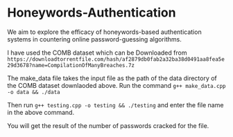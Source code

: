# Honeywords-Authentication
 We aim to explore the efficacy of honeywords-based authentication systems in countering online password-guessing algorithms.

 I have used the COMB dataset which can be Downloaded from `https://downloadtorrentfile.com/hash/af2879db0fab2a32ba38d0491aa8fea5e29d3678?name=CompilationOfManyBreaches.7z`

 The make_data file takes the input file as the path of the data directory of the COMB dataset downlaoded above.
  Run the command
 `g++ make_data.cpp -o data && ./data`

 Then run 
 `g++ testing.cpp -o testing && ./testing` and enter the file name in the above command.

You will get the result of the number of passwords cracked for the file.
